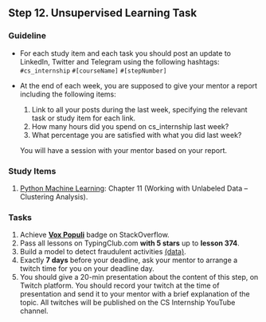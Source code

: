 ## Step 12. Unsupervised Learning Task

### Guideline

- For each study item and each task you should post an update to LinkedIn, Twitter and Telegram using the following hashtags:
`#cs_internship`
`#[courseName]`
`#[stepNumber]`

- At the end of each week, you are supposed to give your mentor a report including the following items:
  1. Link to all your posts during the last week, specifying the relevant task or study item for each link.
  2. How many hours did you spend on cs_internship last week?
  3. What percentage you are satisfied with what you did last week?
  
  You will have a session with your mentor based on your report.
  
  
### Study Items

  1. [Python Machine Learning](README.md): Chapter 11 (Working with Unlabeled Data – Clustering Analysis).

### Tasks

 1. Achieve [**Vox Populi**](https://stackoverflow.com/help/badges/1108/vox-populi) badge on StackOverflow.  
 2. Pass all lessons on TypingClub.com **with 5 stars** up to **lesson 374**.
 3. Build a model to detect fraudulent activities [(data)](https://www.cs.cmu.edu/~enron/).
 4. Exactly **7 days** before your deadline, ask your mentor to arrange a twitch time for you on your deadline day.
 5. You should give a 20-min presentation about the content of this step, on Twitch platform. You should record your twitch at the time of presentation and send it to your mentor with a brief explanation of the topic. All twitches will be published on the CS Internship YouTube channel.


